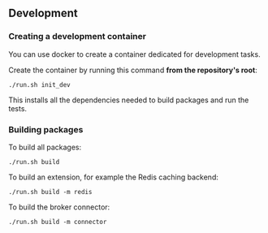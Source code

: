 ## Development

### Creating a development container

You can use docker to create a container dedicated for development tasks.

Create the container by running this command **from the repository's root**:

```shell
./run.sh init_dev
```

This installs all the dependencies needed to build packages and run the tests.

### Building packages

To build all packages:

```shell
./run.sh build
```

To build an extension, for example the Redis caching backend:

```shell
./run.sh build -m redis
```

To build the broker connector:

```shell
./run.sh build -m connector
```